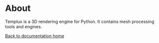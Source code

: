 # About

Templux is a 3D rendering engine for Python. It contains mesh processing tools and engines.


[Back to documentation home][dochome]

[dochome]: https://medilocus.github.io/templux/
